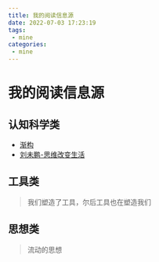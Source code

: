 ```yaml
---
title: 我的阅读信息源
date: 2022-07-03 17:23:19
tags:
 - mine
categories:
 - mine
---
```


# 我的阅读信息源

## 认知科学类

- [渐构](https://www.modevol.com/)
- [刘未鹏-思维改变生活](http://mindhacks.cn/)

## 工具类

> 我们塑造了工具，尔后工具也在塑造我们

## 思想类

> 流动的思想

